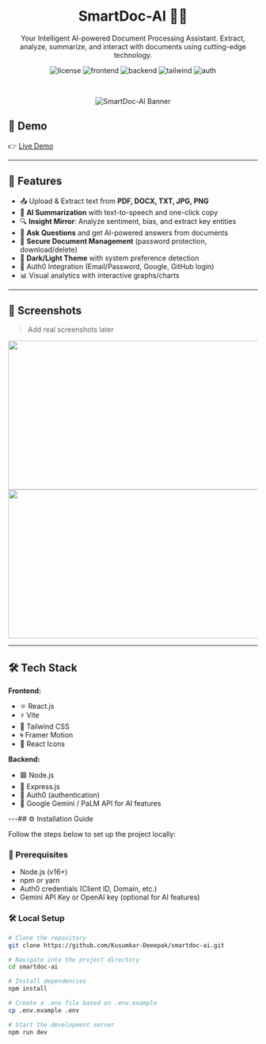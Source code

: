 <h1 align="center" id="title">SmartDoc-AI 📄✨</h1>

<p align="center" id="description">Your Intelligent AI-powered Document Processing Assistant. Extract, analyze, summarize, and interact with documents using cutting-edge technology.</p>

<p align="center">
  <img src="https://img.shields.io/badge/license-MIT-green" alt="license">
  <img src="https://img.shields.io/badge/Frontend-React-blue" alt="frontend">
  <img src="https://img.shields.io/badge/Backend-Node.js-brightgreen" alt="backend">
  <img src="https://img.shields.io/badge/Styling-TailwindCSS-blueviolet" alt="tailwind">
  <img src="https://img.shields.io/badge/Auth-Auth0-orange" alt="auth">
</p>

<br/>

<p align="center">
  <img src="https://via.placeholder.com/1200x400?text=SmartDoc-AI+Banner" alt="SmartDoc-AI Banner">
</p>

## 🚀 Demo

👉 [Live Demo](https://smartdoc-ai.onrender.com/)

---

## 🌟 Features

- 📤 Upload & Extract text from **PDF, DOCX, TXT, JPG, PNG**
- 🧠 **AI Summarization** with text-to-speech and one-click copy
- 🔍 **Insight Mirror**: Analyze sentiment, bias, and extract key entities
- 💬 **Ask Questions** and get AI-powered answers from documents
- 📂 **Secure Document Management** (password protection, download/delete)
- 🎨 **Dark/Light Theme** with system preference detection
- 🔐 Auth0 Integration (Email/Password, Google, GitHub login)
- 📊 Visual analytics with interactive graphs/charts

---

## 📸 Screenshots

> Add real screenshots later

<img src="https://via.placeholder.com/800x400?text=Upload+Document+UI" width="600" height="300">
<img src="https://via.placeholder.com/800x400?text=AI+Summary+Feature" width="600" height="300">

---

## 🛠️ Tech Stack

**Frontend:**

- ⚛️ React.js
- ⚡ Vite
- 🎨 Tailwind CSS
- 🌀 Framer Motion
- 🧩 React Icons

**Backend:**

- 🟩 Node.js
- 🚀 Express.js
- 🔐 Auth0 (authentication)
- 🧠 Google Gemini / PaLM API for AI features

---## ⚙️ Installation Guide

Follow the steps below to set up the project locally:

### 🔧 Prerequisites

- Node.js (v16+)
- npm or yarn
- Auth0 credentials (Client ID, Domain, etc.)
- Gemini API Key or OpenAI key (optional for AI features)

### 🛠️ Local Setup

```bash
# Clone the repository
git clone https://github.com/Kusumkar-Deeepak/smartdoc-ai.git

# Navigate into the project directory
cd smartdoc-ai

# Install dependencies
npm install

# Create a .env file based on .env.example
cp .env.example .env

# Start the development server
npm run dev
